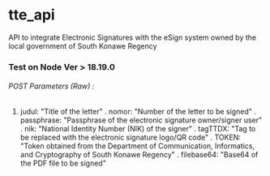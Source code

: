 # tte_api

API to integrate Electronic Signatures with the eSign system owned by the local government of South Konawe Regency

### Test on Node Ver > 18.19.0

###### POST Parameters (Raw) :

1. judul: "Title of the letter"
. nomor: "Number of the letter to be signed"
. passphrase: "Passphrase of the electronic signature owner/signer user"
. nik: "National Identity Number (NIK) of the signer"
. tagTTDX: "Tag to be replaced with the electronic signature logo/QR code"
. TOKEN: "Token obtained from the Department of Communication, Informatics, and Cryptography of South Konawe Regency"
. filebase64: "Base64 of the PDF file to be signed"
